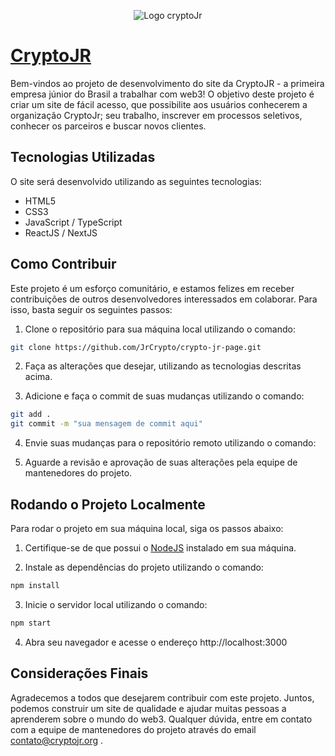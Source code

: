 <p align="center">
  <img src="https://encrypted-tbn0.gstatic.com/images?q=tbn:ANd9GcQaPzNigS0F0dhUXCWrgcOLEEj9eDGfq1WtE_IeW_NGgwBx4YFDYh_pKTttCXc6w5DvLAQ" alt="Logo cryptoJr">
</p>

# [CryptoJR](https://www.cryptojr.org/)

Bem-vindos ao projeto de desenvolvimento do site da CryptoJR - a primeira empresa júnior do Brasil a trabalhar com web3! O objetivo deste projeto é criar um site de fácil acesso, que possibilite aos usuários conhecerem a organização CryptoJr; seu trabalho, inscrever em processos seletivos, conhecer os parceiros e buscar novos clientes.

## Tecnologias Utilizadas

O site será desenvolvido utilizando as seguintes tecnologias:

- HTML5
- CSS3
- JavaScript / TypeScript
- ReactJS / NextJS

## Como Contribuir

Este projeto é um esforço comunitário, e estamos felizes em receber contribuições de outros desenvolvedores interessados em colaborar. Para isso, basta seguir os seguintes passos:

1. Clone o repositório para sua máquina local utilizando o comando:
```bash
git clone https://github.com/JrCrypto/crypto-jr-page.git
```
2. Faça as alterações que desejar, utilizando as tecnologias descritas acima.

3. Adicione e faça o commit de suas mudanças utilizando o comando:
```bash
git add .
git commit -m "sua mensagem de commit aqui"
```
4. Envie suas mudanças para o repositório remoto utilizando o comando:

5. Aguarde a revisão e aprovação de suas alterações pela equipe de mantenedores do projeto.

## Rodando o Projeto Localmente

Para rodar o projeto em sua máquina local, siga os passos abaixo:

1. Certifique-se de que possui o [NodeJS](https://nodejs.org/) instalado em sua máquina.

2. Instale as dependências do projeto utilizando o comando:

```bash
npm install
```
3. Inicie o servidor local utilizando o comando:
```bash
npm start
```
4. Abra seu navegador e acesse o endereço http://localhost:3000

## Considerações Finais

Agradecemos a todos que desejarem contribuir com este projeto. Juntos, podemos construir um site de qualidade e ajudar muitas pessoas a aprenderem sobre o mundo do web3. Qualquer dúvida, entre em contato com a equipe de mantenedores do projeto através do email contato@cryptojr.org .
